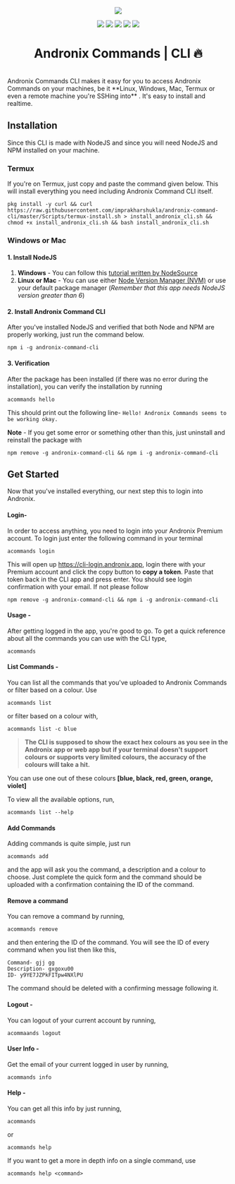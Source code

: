 <p align="center">
<img src="https://raw.githubusercontent.com/AndronixApp/AndroNix-Web/master/screenshots/command_app_logo_verticle.png">
</p>

<p align="center">
  <a href="https://forum.andronix.app"><img src="https://img.shields.io/badge/Questions%3F-Join%20our%20forum-blue?style=flat-square"></a>
  <a href="https://chat.andronix.app"><img src="https://img.shields.io/badge/Join%20us%20on-Discord-blue?style=flat-square&logo=discord"></a>
  <a href="https://docs.andronix.app"><img src="https://img.shields.io/badge/Documentation-Read%20the%20docs-blue?style=flat-square"></a>
  <a href="https://play.google.com/store/apps/details?id=studio.com.techriz.andronix"><img src="https://img.shields.io/badge/Download-Google%20Play-orange?style=flat-square&logo=google-play"></a>
  <a href="https://github.com/AndronixApp/AndronixOrigin/releases"><img src="https://img.shields.io/badge/Download-GitHub%20Releases-orange?style=flat-square&logo=github"></a>

<br>
<h1 align="center">Andronix Commands | CLI 🔥</h1>
<br>
Andronix Commands CLI makes it easy for you to access Andronix Commands on your machines, be it **Linux, Windows, Mac, Termux or even a remote machine you're SSHing into** . It's easy to install and realtime.

## Installation
Since this CLI is made with NodeJS and since you will need NodeJS and NPM installed on your machine.

### Termux
 If you're on Termux, just copy and paste the command given below. This will install everything you need including Andronix Command CLI itself.

``` 
pkg install -y curl && curl https://raw.githubusercontent.com/imprakharshukla/andronix-command-cli/master/Scripts/termux-install.sh > install_andronix_cli.sh && chmod +x install_andronix_cli.sh && bash install_andronix_cli.sh
```

### Windows or Mac

#### 1. Install NodeJS
 1. **Windows** - You can follow this [tutorial written by NodeSource](https://nodesource.com/blog/installing-nodejs-tutorial-windows/)
 2. **Linux or Mac** - You can use either [Node Version Manager (NVM)](https://github.com/nvm-sh/nvm#installing-and-updating) or use your default package manager (*Remember that this app needs NodeJS version greater than 6*)

#### 2. Install Andronix Command CLI
After you've installed NodeJS and verified that both Node and NPM are properly working, just run the command below.
```
npm i -g andronix-command-cli
```
#### 3. Verification
After the package has been installed (if there was no error during the installation), you can verify the installation by running
```
acommands hello
``` 
This should print out the following line-
`Hello! Andronix Commands seems to be working okay.`

**Note** - If you get some error or something other than this, just uninstall and reinstall the package with 
```
npm remove -g andronix-command-cli && npm i -g andronix-command-cli
```

## Get Started
Now that you've installed everything, our next step this to login into Andronix.

#### Login-
In order to access anything, you need to login into your Andronix Premium account. To login just enter the following command in your terminal
```
acommands login 
```
This will open up https://cli-login.andronix.app, login there with your Premium account and click the copy button to **copy a token**. Paste that token back in the CLI app and press enter.
You should see login confirmation with your email. If not please follow 
```
npm remove -g andronix-command-cli && npm i -g andronix-command-cli
```
#### Usage -
After getting logged in the app, you're good to go. To get a quick reference about all the commands you can use with the CLI type, 
```
acommands
```

#### List Commands -
You can list all the commands that you've uploaded to Andronix Commands or filter based on a colour. Use 
```
acommands list
``` 
or filter based on a colour with, 
```
acommands list -c blue
```

> **The CLI is supposed to show the exact hex colours as you see in the Andronix app or web app but if your terminal doesn't support colours or supports very limited colours, the accuracy of the colours will take a hit.**

You can use one out of these colours **[blue, black, red, green, orange, violet]**

To view all the available options, run,
```
acommands list --help
```
#### Add Commands
Adding commands is quite simple, just run 
```
acommands add
```
and the app will ask you the command, a description and a colour to choose. Just complete the quick form and the command should be uploaded with a confirmation containing the ID of the command.

#### Remove a command
You can remove a command by running,
```
acommands remove
```
and then entering the ID of the command.
You will see the ID of every command when you list then like this,
```
Command- gjj gg
Description- gxgoxu00
ID- y9YE7JZPkFITpw4NXlPU
```
The command should be deleted with a confirming message following it.

#### Logout -
You can logout of your current account by running, 
```
acommaands logout
```
#### User Info -
Get the email of your current logged in user by running,
```
acommands info
```
#### Help -
You can get all this info by just running,
```
acommands
```
or 
```
acommands help
```
If you want to get a more in depth info on a single command, use
```
acommands help <command>
```
